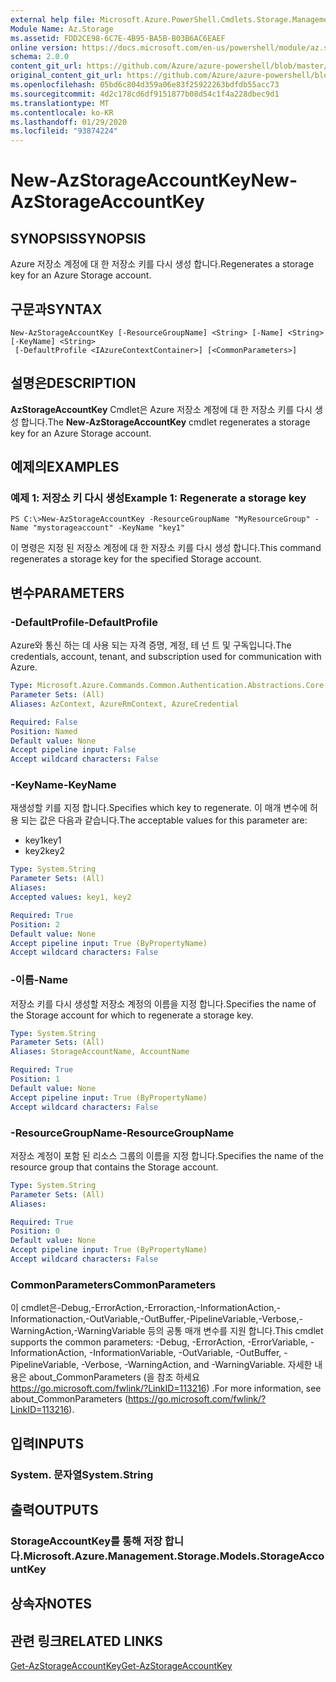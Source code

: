 ```yaml
---
external help file: Microsoft.Azure.PowerShell.Cmdlets.Storage.Management.dll-Help.xml
Module Name: Az.Storage
ms.assetid: FDD2CE98-6C7E-4B95-BA5B-B03B6AC6EAEF
online version: https://docs.microsoft.com/en-us/powershell/module/az.storage/new-azstorageaccountkey
schema: 2.0.0
content_git_url: https://github.com/Azure/azure-powershell/blob/master/src/Storage/Storage.Management/help/New-AzStorageAccountKey.md
original_content_git_url: https://github.com/Azure/azure-powershell/blob/master/src/Storage/Storage.Management/help/New-AzStorageAccountKey.md
ms.openlocfilehash: 05bd6c804d359a06e83f25922263bdfdb55acc73
ms.sourcegitcommit: 4d2c178cd6df9151877b08d54c1f4a228dbec9d1
ms.translationtype: MT
ms.contentlocale: ko-KR
ms.lasthandoff: 01/29/2020
ms.locfileid: "93874224"
---
```

# <span data-ttu-id="9b971-101">New-AzStorageAccountKey</span><span class="sxs-lookup"><span data-stu-id="9b971-101">New-AzStorageAccountKey</span></span>

## <span data-ttu-id="9b971-102">SYNOPSIS</span><span class="sxs-lookup"><span data-stu-id="9b971-102">SYNOPSIS</span></span>
<span data-ttu-id="9b971-103">Azure 저장소 계정에 대 한 저장소 키를 다시 생성 합니다.</span><span class="sxs-lookup"><span data-stu-id="9b971-103">Regenerates a storage key for an Azure Storage account.</span></span>

## <span data-ttu-id="9b971-104">구문과</span><span class="sxs-lookup"><span data-stu-id="9b971-104">SYNTAX</span></span>

```
New-AzStorageAccountKey [-ResourceGroupName] <String> [-Name] <String> [-KeyName] <String>
 [-DefaultProfile <IAzureContextContainer>] [<CommonParameters>]
```

## <span data-ttu-id="9b971-105">설명은</span><span class="sxs-lookup"><span data-stu-id="9b971-105">DESCRIPTION</span></span>
<span data-ttu-id="9b971-106">**AzStorageAccountKey** Cmdlet은 Azure 저장소 계정에 대 한 저장소 키를 다시 생성 합니다.</span><span class="sxs-lookup"><span data-stu-id="9b971-106">The **New-AzStorageAccountKey** cmdlet regenerates a storage key for an Azure Storage account.</span></span>

## <span data-ttu-id="9b971-107">예제의</span><span class="sxs-lookup"><span data-stu-id="9b971-107">EXAMPLES</span></span>

### <span data-ttu-id="9b971-108">예제 1: 저장소 키 다시 생성</span><span class="sxs-lookup"><span data-stu-id="9b971-108">Example 1: Regenerate a storage key</span></span>
```
PS C:\>New-AzStorageAccountKey -ResourceGroupName "MyResourceGroup" -Name "mystorageaccount" -KeyName "key1"
```

<span data-ttu-id="9b971-109">이 명령은 지정 된 저장소 계정에 대 한 저장소 키를 다시 생성 합니다.</span><span class="sxs-lookup"><span data-stu-id="9b971-109">This command regenerates a storage key for the specified Storage account.</span></span>

## <span data-ttu-id="9b971-110">변수</span><span class="sxs-lookup"><span data-stu-id="9b971-110">PARAMETERS</span></span>

### <span data-ttu-id="9b971-111">-DefaultProfile</span><span class="sxs-lookup"><span data-stu-id="9b971-111">-DefaultProfile</span></span>
<span data-ttu-id="9b971-112">Azure와 통신 하는 데 사용 되는 자격 증명, 계정, 테 넌 트 및 구독입니다.</span><span class="sxs-lookup"><span data-stu-id="9b971-112">The credentials, account, tenant, and subscription used for communication with Azure.</span></span>

```yaml
Type: Microsoft.Azure.Commands.Common.Authentication.Abstractions.Core.IAzureContextContainer
Parameter Sets: (All)
Aliases: AzContext, AzureRmContext, AzureCredential

Required: False
Position: Named
Default value: None
Accept pipeline input: False
Accept wildcard characters: False
```

### <span data-ttu-id="9b971-113">-KeyName</span><span class="sxs-lookup"><span data-stu-id="9b971-113">-KeyName</span></span>
<span data-ttu-id="9b971-114">재생성할 키를 지정 합니다.</span><span class="sxs-lookup"><span data-stu-id="9b971-114">Specifies which key to regenerate.</span></span>
<span data-ttu-id="9b971-115">이 매개 변수에 허용 되는 값은 다음과 같습니다.</span><span class="sxs-lookup"><span data-stu-id="9b971-115">The acceptable values for this parameter are:</span></span>
- <span data-ttu-id="9b971-116">key1</span><span class="sxs-lookup"><span data-stu-id="9b971-116">key1</span></span>
- <span data-ttu-id="9b971-117">key2</span><span class="sxs-lookup"><span data-stu-id="9b971-117">key2</span></span>

```yaml
Type: System.String
Parameter Sets: (All)
Aliases:
Accepted values: key1, key2

Required: True
Position: 2
Default value: None
Accept pipeline input: True (ByPropertyName)
Accept wildcard characters: False
```

### <span data-ttu-id="9b971-118">-이름</span><span class="sxs-lookup"><span data-stu-id="9b971-118">-Name</span></span>
<span data-ttu-id="9b971-119">저장소 키를 다시 생성할 저장소 계정의 이름을 지정 합니다.</span><span class="sxs-lookup"><span data-stu-id="9b971-119">Specifies the name of the Storage account for which to regenerate a storage key.</span></span>

```yaml
Type: System.String
Parameter Sets: (All)
Aliases: StorageAccountName, AccountName

Required: True
Position: 1
Default value: None
Accept pipeline input: True (ByPropertyName)
Accept wildcard characters: False
```

### <span data-ttu-id="9b971-120">-ResourceGroupName</span><span class="sxs-lookup"><span data-stu-id="9b971-120">-ResourceGroupName</span></span>
<span data-ttu-id="9b971-121">저장소 계정이 포함 된 리소스 그룹의 이름을 지정 합니다.</span><span class="sxs-lookup"><span data-stu-id="9b971-121">Specifies the name of the resource group that contains the Storage account.</span></span>

```yaml
Type: System.String
Parameter Sets: (All)
Aliases:

Required: True
Position: 0
Default value: None
Accept pipeline input: True (ByPropertyName)
Accept wildcard characters: False
```

### <span data-ttu-id="9b971-122">CommonParameters</span><span class="sxs-lookup"><span data-stu-id="9b971-122">CommonParameters</span></span>
<span data-ttu-id="9b971-123">이 cmdlet은-Debug,-ErrorAction,-Erroraction,-InformationAction,-Informationaction,-OutVariable,-OutBuffer,-PipelineVariable,-Verbose,-WarningAction,-WarningVariable 등의 공통 매개 변수를 지원 합니다.</span><span class="sxs-lookup"><span data-stu-id="9b971-123">This cmdlet supports the common parameters: -Debug, -ErrorAction, -ErrorVariable, -InformationAction, -InformationVariable, -OutVariable, -OutBuffer, -PipelineVariable, -Verbose, -WarningAction, and -WarningVariable.</span></span> <span data-ttu-id="9b971-124">자세한 내용은 about_CommonParameters (을 참조 하세요 https://go.microsoft.com/fwlink/?LinkID=113216) .</span><span class="sxs-lookup"><span data-stu-id="9b971-124">For more information, see about_CommonParameters (https://go.microsoft.com/fwlink/?LinkID=113216).</span></span>

## <span data-ttu-id="9b971-125">입력</span><span class="sxs-lookup"><span data-stu-id="9b971-125">INPUTS</span></span>

### <span data-ttu-id="9b971-126">System. 문자열</span><span class="sxs-lookup"><span data-stu-id="9b971-126">System.String</span></span>

## <span data-ttu-id="9b971-127">출력</span><span class="sxs-lookup"><span data-stu-id="9b971-127">OUTPUTS</span></span>

### <span data-ttu-id="9b971-128">StorageAccountKey를 통해 저장 합니다.</span><span class="sxs-lookup"><span data-stu-id="9b971-128">Microsoft.Azure.Management.Storage.Models.StorageAccountKey</span></span>

## <span data-ttu-id="9b971-129">상속자</span><span class="sxs-lookup"><span data-stu-id="9b971-129">NOTES</span></span>

## <span data-ttu-id="9b971-130">관련 링크</span><span class="sxs-lookup"><span data-stu-id="9b971-130">RELATED LINKS</span></span>

[<span data-ttu-id="9b971-131">Get-AzStorageAccountKey</span><span class="sxs-lookup"><span data-stu-id="9b971-131">Get-AzStorageAccountKey</span></span>](./Get-AzStorageAccountKey.md)
